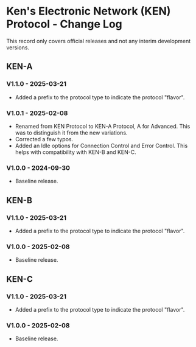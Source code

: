 Ken's Electronic Network (KEN) Protocol  - Change Log
=====================================================

This record only covers official releases and not any interim development
versions.  

KEN-A
-----

### V1.1.0 - 2025-03-21
- Added a prefix to the protocol type to indicate the protocol "flavor".

### V1.0.1 - 2025-02-08
- Renamed from KEN Protocol to KEN-A Protocol, A for Advanced. This was to
  distinguish it from the new variations.
- Corrected a few typos.
- Added an Idle options for Connection Control and Error Control. This helps
  with compatibility with KEN-B and KEN-C.

### V1.0.0 - 2024-09-30
- Baseline release.

<div style="page-break-before: always;"></div>

KEN-B
-----

### V1.1.0 - 2025-03-21
- Added a prefix to the protocol type to indicate the protocol "flavor".

### V1.0.0 - 2025-02-08
- Baseline release. 

<div style="page-break-before: always;"></div>

KEN-C
-----

### V1.1.0 - 2025-03-21
- Added a prefix to the protocol type to indicate the protocol "flavor".

### V1.0.0 - 2025-02-08
- Baseline release. 
